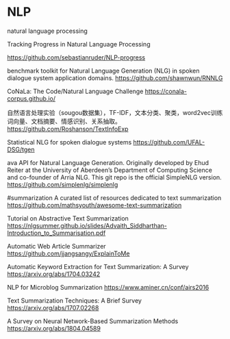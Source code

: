 # NLP
natural language processing

Tracking Progress in Natural Language Processing

https://github.com/sebastianruder/NLP-progress


benchmark toolkit for Natural Language Generation (NLG) in spoken dialogue system application domains. https://github.com/shawnwun/RNNLG


CoNaLa: The Code/Natural Language Challenge https://conala-corpus.github.io/

自然语言处理实验（sougou数据集），TF-IDF，文本分类、聚类，word2vec训练词向量、文档摘要、情感识别、关系抽取。 https://github.com/Roshanson/TextInfoExp


Statistical NLG for spoken dialogue systems https://github.com/UFAL-DSG/tgen

ava API for Natural Language Generation. Originally developed by Ehud Reiter at the University of Aberdeen’s Department of Computing Science and co-founder of Arria NLG. This git repo is the official SimpleNLG version. https://github.com/simplenlg/simplenlg

#summarization
A curated list of resources dedicated to text summarization  https://github.com/mathsyouth/awesome-text-summarization 

Tutorial on Abstractive Text
Summarization https://nlgsummer.github.io/slides/Advaith_Siddharthan-Introduction_to_Summarisation.pdf 

Automatic Web Article Summarizer https://github.com/jjangsangy/ExplainToMe

Automatic Keyword Extraction for Text Summarization: A Survey  https://arxiv.org/abs/1704.03242 

NLP for Microblog  Summarization https://www.aminer.cn/conf/airs2016

Text Summarization Techniques: A Brief Survey https://arxiv.org/abs/1707.02268 

A Survey on Neural Network-Based Summarization Methods https://arxiv.org/abs/1804.04589  






